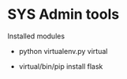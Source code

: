 

# SYS Admin tools #



Installed modules 

* python virtualenv.py virtual

* virtual/bin/pip install flask


